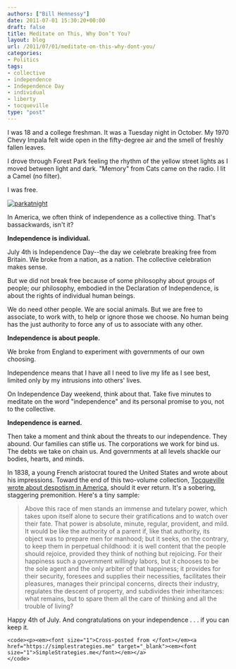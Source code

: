 ```yaml
---
authors: ["Bill Hennessy"]
date: 2011-07-01 15:30:20+00:00
draft: false
title: Meditate on This, Why Don’t You?
layout: blog
url: /2011/07/01/meditate-on-this-why-dont-you/
categories:
- Politics
tags:
- collective
- independence
- Independence Day
- individual
- liberty
- tocqueville
type: "post"
---
```


I was 18 and a college freshman. It was a Tuesday night in October. My 1970 Chevy Impala felt wide open in the fifty-degree air and the smell of freshly fallen leaves. 

I drove through Forest Park feeling the rhythm of the yellow street lights as I moved between light and dark. "Memory" from Cats came on the radio. I lit a Camel (no filter). 

I was free.

[![parkatnight](https://hennessysview.com/wp-content/uploads/2011/07/parkatnight_thumb.jpg)
](https://hennessysview.com/wp-content/uploads/2011/07/parkatnight.jpg)

In America, we often think of independence as a collective thing. That's bassackwards, isn't it? 

**Independence is individual.**

July 4th is Independence Day--the day we celebrate breaking free from Britain. We broke from a nation, as a nation. The collective celebration makes sense.

But we did not break free because of some philosophy about groups of people; our philosophy, embodied in the Declaration of Independence, is about the rights of individual human beings.

We do need other people. We are social animals. But we are free to associate, to work with, to help or ignore those we choose. No human being has the just authority to force any of us to associate with any other.

**Independence is about people.**

We broke from England to experiment with governments of our own choosing.

Independence means that I have all I need to live my life as I see best, limited only by my intrusions into others' lives.

On Independence Day weekend, think about that. Take five minutes to meditate on the word "independence" and its personal promise to you, not to the collective.

**Independence is earned.**

Then take a moment and think about the threats to our independence. They abound. Our families can stifle us. The corporations we work for bind us. The debts we take on chain us. And governments at all levels shackle our bodies, hearts, and minds.

In 1838, a young French aristocrat toured the United States and wrote about his impressions. Toward the end of this two-volume collection, [Tocqueville wrote about despotism in America](https://xroads.virginia.edu/~HYPER/DETOC/ch4_06.htm), should it ever return. It's a sobering, staggering premonition. Here's a tiny sample:



>   Above this race of men stands an immense and tutelary power, which takes upon itself alone to secure their gratifications and to watch over their fate. That power is absolute, minute, regular, provident, and mild. It would be like the authority of a parent if, like that authority, its object was to prepare men for manhood; but it seeks, on the contrary, to keep them in perpetual childhood: it is well content that the people should rejoice, provided they think of nothing but rejoicing. For their happiness such a government willingly labors, but it chooses to be the sole agent and the only arbiter of that happiness; it provides for their security, foresees and supplies their necessities, facilitates their pleasures, manages their principal concerns, directs their industry, regulates the descent of property, and subdivides their inheritances: what remains, but to spare them all the care of thinking and all the trouble of living? 





Happy 4th of July. And congratulations on your independence . . . if you can keep it.


    
    <code><p><em><font size="1">Cross-posted from </font></em><a href="https://simplestrategies.me" target="_blank"><em><font size="1">SimpleStrategies.me</font></em></a>
    </code>
